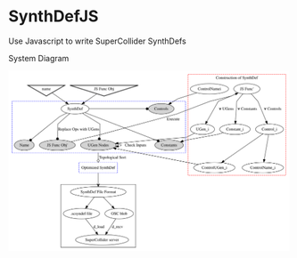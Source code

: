# SynthDefJS
Use Javascript to write SuperCollider SynthDefs

System Diagram

![](docs/synthdefjs.svg)
